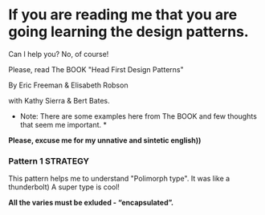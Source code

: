 # If you are reading me that you are going learning the design patterns.
Can I help you? No, of course!

Please, read The BOOK "Head First Design Patterns"

By Eric Freeman & Elisabeth Robson

with Kathy Sierra & Bert Bates. 

* Note: There are some examples here from The BOOK and few thoughts that seem me important. *

**Please, excuse me for my unnative and sintetic english))**

### Pattern 1 STRATEGY
This pattern helps me to understand "Polimorph type".
It was like a thunderbolt) A super type is cool! 

**All the varies must be exluded - “encapsulated”.**






